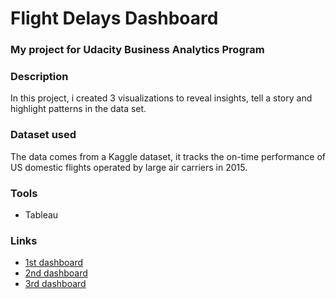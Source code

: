 # Flight Delays Dashboard
### My project for Udacity Business Analytics Program


### Description


In this project, i created 3 visualizations to reveal insights, tell a story and highlight patterns in the data set. 

### Dataset used

The data comes from a Kaggle dataset, it tracks the on-time performance of US domestic flights operated by large air carriers in 2015.

### Tools
- Tableau

### Links
- [1st dashboard](https://public.tableau.com/app/profile/ibtisam.z/viz/DashboardFlightdelays/DashboardFlightdelays)
- [2nd dashboard](https://public.tableau.com/app/profile/ibtisam.z/viz/DashboardAvgdeparturedelay/DashboardAvgdeparturedelay)
- [3rd dashboard](https://public.tableau.com/app/profile/ibtisam.z/viz/StoryFlightsdelaysreasons/StoryFlightsdelaysreasonsperstate)
